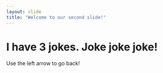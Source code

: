 ```yaml
---
layout: slide
title: "Welcome to our second slide!"
---
```

# I have 3 jokes. Joke joke joke!
Use the left arrow to go back!
